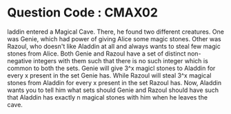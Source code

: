 # Question Code : CMAX02

laddin entered a Magical Cave. There, he found two different creatures. One was Genie, which had power of giving Alice some magic stones. Other was Razoul, who doesn't like Aladdin at all and always wants to steal few magic stones from Alice. Both Genie and Razoul have a set of distinct non-negative integers with them such that there is no such integer which is common to both the sets. Genie will give 3^x magicl stones to Aladdin for every x present in the set Genie has. While Razoul will steal 3^x magical stones from Aladdin for every x present in the set Razoul has. Now, Aladdin wants you to tell him what sets should Genie and Razoul should have such that Aladdin has exactly n magical stones with him when he leaves the cave.
